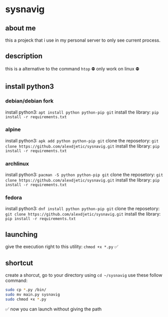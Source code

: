 # sysnavig

## about me
this a projeck that i use in my personal server to only see current process.  

## description
this is a alternative to the command `htop`
⛔ only work on linux ⛔

## install python3

### debian/debian fork
install python3: `apt install python python-pip git`
install the library: `pip install -r requirements.txt`

### alpine
install python3: `apk add python python-pip git`
clone the reposetory: `git clone https://github.com/alexdjetic/sysnavig.git`
install the library: `pip install -r requirements.txt`

### archlinux
install python3: `pacman -S python python-pip git`
clone the reposetory: `git clone https://github.com/alexdjetic/sysnavig.git`
install the library: `pip install -r requirements.txt`

### fedora
install python3: `dnf install python python-pip git`
clone the reposetory: `git clone https://github.com/alexdjetic/sysnavig.git`
install the library: `pip install -r requirements.txt`

## launching
give the execution right to this utility: `chmod +x *.py` ✅

## shortcut
create a shorcut, go to your directory using `cd ~/sysnavig`
use these follow command:
```bash
sudo cp *.py /bin/
sudo mv main.py sysnavig
sudo chmod +x *.py
```

✅ now you can launch without giving the path
